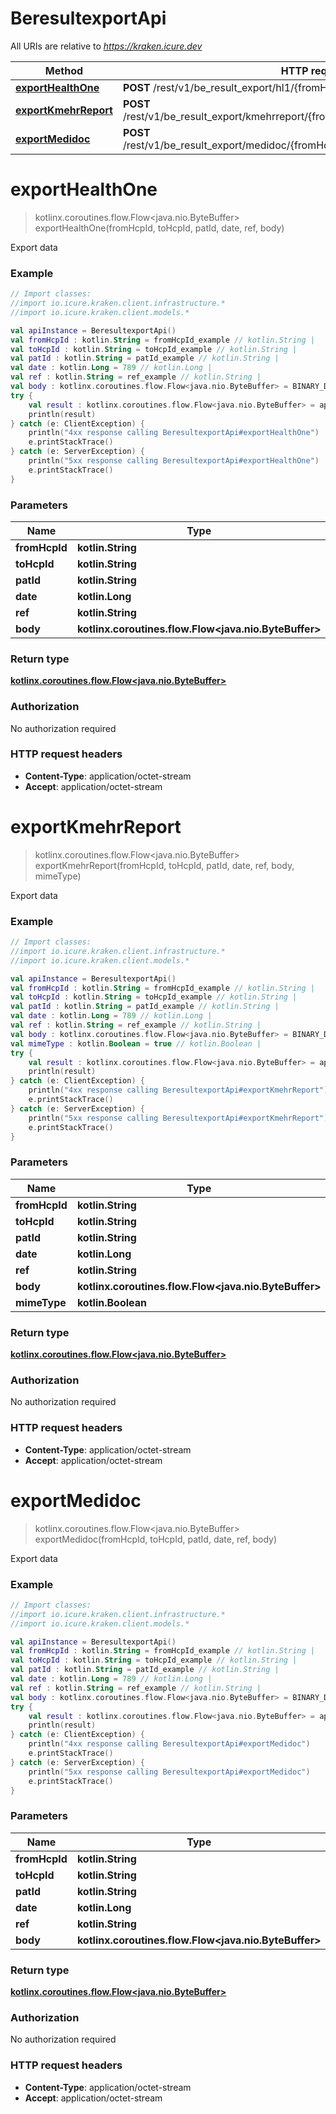 # BeresultexportApi

All URIs are relative to *https://kraken.icure.dev*

Method | HTTP request | Description
------------- | ------------- | -------------
[**exportHealthOne**](BeresultexportApi.md#exportHealthOne) | **POST** /rest/v1/be_result_export/hl1/{fromHcpId}/{toHcpId}/{patId}/{date}/{ref} | Export data
[**exportKmehrReport**](BeresultexportApi.md#exportKmehrReport) | **POST** /rest/v1/be_result_export/kmehrreport/{fromHcpId}/{toHcpId}/{patId}/{date}/{ref} | Export data
[**exportMedidoc**](BeresultexportApi.md#exportMedidoc) | **POST** /rest/v1/be_result_export/medidoc/{fromHcpId}/{toHcpId}/{patId}/{date}/{ref} | Export data


<a name="exportHealthOne"></a>
# **exportHealthOne**
> kotlinx.coroutines.flow.Flow&lt;java.nio.ByteBuffer&gt; exportHealthOne(fromHcpId, toHcpId, patId, date, ref, body)

Export data

### Example
```kotlin
// Import classes:
//import io.icure.kraken.client.infrastructure.*
//import io.icure.kraken.client.models.*

val apiInstance = BeresultexportApi()
val fromHcpId : kotlin.String = fromHcpId_example // kotlin.String | 
val toHcpId : kotlin.String = toHcpId_example // kotlin.String | 
val patId : kotlin.String = patId_example // kotlin.String | 
val date : kotlin.Long = 789 // kotlin.Long | 
val ref : kotlin.String = ref_example // kotlin.String | 
val body : kotlinx.coroutines.flow.Flow<java.nio.ByteBuffer> = BINARY_DATA_HERE // kotlinx.coroutines.flow.Flow<java.nio.ByteBuffer> | 
try {
    val result : kotlinx.coroutines.flow.Flow<java.nio.ByteBuffer> = apiInstance.exportHealthOne(fromHcpId, toHcpId, patId, date, ref, body)
    println(result)
} catch (e: ClientException) {
    println("4xx response calling BeresultexportApi#exportHealthOne")
    e.printStackTrace()
} catch (e: ServerException) {
    println("5xx response calling BeresultexportApi#exportHealthOne")
    e.printStackTrace()
}
```

### Parameters

Name | Type | Description  | Notes
------------- | ------------- | ------------- | -------------
 **fromHcpId** | **kotlin.String**|  |
 **toHcpId** | **kotlin.String**|  |
 **patId** | **kotlin.String**|  |
 **date** | **kotlin.Long**|  |
 **ref** | **kotlin.String**|  |
 **body** | **kotlinx.coroutines.flow.Flow&lt;java.nio.ByteBuffer&gt;**|  |

### Return type

[**kotlinx.coroutines.flow.Flow&lt;java.nio.ByteBuffer&gt;**](kotlinx.coroutines.flow.Flow&lt;java.nio.ByteBuffer&gt;.md)

### Authorization

No authorization required

### HTTP request headers

 - **Content-Type**: application/octet-stream
 - **Accept**: application/octet-stream

<a name="exportKmehrReport"></a>
# **exportKmehrReport**
> kotlinx.coroutines.flow.Flow&lt;java.nio.ByteBuffer&gt; exportKmehrReport(fromHcpId, toHcpId, patId, date, ref, body, mimeType)

Export data

### Example
```kotlin
// Import classes:
//import io.icure.kraken.client.infrastructure.*
//import io.icure.kraken.client.models.*

val apiInstance = BeresultexportApi()
val fromHcpId : kotlin.String = fromHcpId_example // kotlin.String | 
val toHcpId : kotlin.String = toHcpId_example // kotlin.String | 
val patId : kotlin.String = patId_example // kotlin.String | 
val date : kotlin.Long = 789 // kotlin.Long | 
val ref : kotlin.String = ref_example // kotlin.String | 
val body : kotlinx.coroutines.flow.Flow<java.nio.ByteBuffer> = BINARY_DATA_HERE // kotlinx.coroutines.flow.Flow<java.nio.ByteBuffer> | 
val mimeType : kotlin.Boolean = true // kotlin.Boolean | 
try {
    val result : kotlinx.coroutines.flow.Flow<java.nio.ByteBuffer> = apiInstance.exportKmehrReport(fromHcpId, toHcpId, patId, date, ref, body, mimeType)
    println(result)
} catch (e: ClientException) {
    println("4xx response calling BeresultexportApi#exportKmehrReport")
    e.printStackTrace()
} catch (e: ServerException) {
    println("5xx response calling BeresultexportApi#exportKmehrReport")
    e.printStackTrace()
}
```

### Parameters

Name | Type | Description  | Notes
------------- | ------------- | ------------- | -------------
 **fromHcpId** | **kotlin.String**|  |
 **toHcpId** | **kotlin.String**|  |
 **patId** | **kotlin.String**|  |
 **date** | **kotlin.Long**|  |
 **ref** | **kotlin.String**|  |
 **body** | **kotlinx.coroutines.flow.Flow&lt;java.nio.ByteBuffer&gt;**|  |
 **mimeType** | **kotlin.Boolean**|  | [optional]

### Return type

[**kotlinx.coroutines.flow.Flow&lt;java.nio.ByteBuffer&gt;**](kotlinx.coroutines.flow.Flow&lt;java.nio.ByteBuffer&gt;.md)

### Authorization

No authorization required

### HTTP request headers

 - **Content-Type**: application/octet-stream
 - **Accept**: application/octet-stream

<a name="exportMedidoc"></a>
# **exportMedidoc**
> kotlinx.coroutines.flow.Flow&lt;java.nio.ByteBuffer&gt; exportMedidoc(fromHcpId, toHcpId, patId, date, ref, body)

Export data

### Example
```kotlin
// Import classes:
//import io.icure.kraken.client.infrastructure.*
//import io.icure.kraken.client.models.*

val apiInstance = BeresultexportApi()
val fromHcpId : kotlin.String = fromHcpId_example // kotlin.String | 
val toHcpId : kotlin.String = toHcpId_example // kotlin.String | 
val patId : kotlin.String = patId_example // kotlin.String | 
val date : kotlin.Long = 789 // kotlin.Long | 
val ref : kotlin.String = ref_example // kotlin.String | 
val body : kotlinx.coroutines.flow.Flow<java.nio.ByteBuffer> = BINARY_DATA_HERE // kotlinx.coroutines.flow.Flow<java.nio.ByteBuffer> | 
try {
    val result : kotlinx.coroutines.flow.Flow<java.nio.ByteBuffer> = apiInstance.exportMedidoc(fromHcpId, toHcpId, patId, date, ref, body)
    println(result)
} catch (e: ClientException) {
    println("4xx response calling BeresultexportApi#exportMedidoc")
    e.printStackTrace()
} catch (e: ServerException) {
    println("5xx response calling BeresultexportApi#exportMedidoc")
    e.printStackTrace()
}
```

### Parameters

Name | Type | Description  | Notes
------------- | ------------- | ------------- | -------------
 **fromHcpId** | **kotlin.String**|  |
 **toHcpId** | **kotlin.String**|  |
 **patId** | **kotlin.String**|  |
 **date** | **kotlin.Long**|  |
 **ref** | **kotlin.String**|  |
 **body** | **kotlinx.coroutines.flow.Flow&lt;java.nio.ByteBuffer&gt;**|  |

### Return type

[**kotlinx.coroutines.flow.Flow&lt;java.nio.ByteBuffer&gt;**](kotlinx.coroutines.flow.Flow&lt;java.nio.ByteBuffer&gt;.md)

### Authorization

No authorization required

### HTTP request headers

 - **Content-Type**: application/octet-stream
 - **Accept**: application/octet-stream

